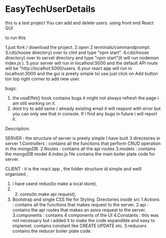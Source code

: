 # EasyTechUserDetails
this is a test project You can add and delete users. using  front end React GUI 

to run this

  1.just fork / download the project.
  2.open 2 terminals/commandprompt.
  3.cd(choose directory) over to clint and type "npm start".
  4.cd(choose directory) over to servet directory  and type "npm start"(it will run nodemon index.js ).
  5.your server will run in localhost:5000 and the default APi route will be "http://localhot:5000/users.
  6.your react app will run in localhost:3000 and the gui is preety simple toi use just click on Add button ton top right corner to add new user.
  
  
bugs: 
  1. the useEffet() hook contains bugs it might not always refresh the page i am still working on it.
  2. dont try to add same / already existing email it will respont with error but you can only see that in console.
  If i find any bugs in future i will report it. 


Description:

SERVER : the structure of server is preety simple 
I have built 3 directories in server 
1.Controllers : contains all the functions that perform CRUD operation in the mongoDB.
2.Routes : contains all the api routes
3.models : contains the mongoDB model
4.index.js file contains the main boiler plate code for server.

CLIENT : it is the react app , the folder structure id simple and welll organized ,
1. i have userd redux(to make a local store),
2. 2. cores(to make api request),
3. Bootstrap and single CSS file for Styling.
  Directories inside src
  1.Actions : contains all the functions that makes request to the server.
  2.api : contains the api routes that makes an axios request to the server.
  3.components : contains 4 components of the UI 
  4.Constants : this was not necessary but i added it to make the code expandible and easy to implemet. contains constant like CREATE UPDATE etc.
  5.reducers contains the reducer boiler plate code.
  
